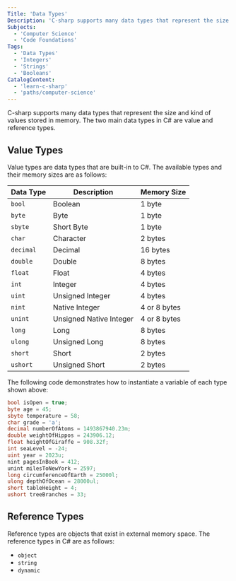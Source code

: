 ```yaml
---
Title: 'Data Types'
Description: 'C-sharp supports many data types that represent the size and kind of values being stored in memory.'
Subjects:
  - 'Computer Science'
  - 'Code Foundations'
Tags:
  - 'Data Types'
  - 'Integers'
  - 'Strings'
  - 'Booleans'
CatalogContent:
  - 'learn-c-sharp'
  - 'paths/computer-science'
---
```


C-sharp supports many data types that represent the size and kind of values stored in memory. The two main data types in C# are value and reference types.

## Value Types

Value types are data types that are built-in to C#. The available types and their memory sizes are as follows:

| Data Type | Description             | Memory Size  |
| --------- | ----------------------- | ------------ |
| `bool`    | Boolean                 | 1 byte       |
| `byte`    | Byte                    | 1 byte       |
| `sbyte`   | Short Byte              | 1 byte       |
| `char`    | Character               | 2 bytes      |
| `decimal` | Decimal                 | 16 bytes     |
| `double`  | Double                  | 8 bytes      |
| `float`   | Float                   | 4 bytes      |
| `int`     | Integer                 | 4 bytes      |
| `uint`    | Unsigned Integer        | 4 bytes      |
| `nint`    | Native Integer          | 4 or 8 bytes |
| `unint`   | Unsigned Native Integer | 4 or 8 bytes |
| `long`    | Long                    | 8 bytes      |
| `ulong`   | Unsigned Long           | 8 bytes      |
| `short`   | Short                   | 2 bytes      |
| `ushort`  | Unsigned Short          | 2 bytes      |

The following code demonstrates how to instantiate a variable of each type shown above:

```csharp
bool isOpen = true;
byte age = 45;
sbyte temperature = 58;
char grade = 'a';
decimal numberOfAtoms = 1493867940.23m;
double weightOfHippos = 243906.12;
float heightOfGiraffe = 908.32f;
int seaLevel = -24;
uint year = 2023u;
nint pagesInBook = 412;
unint milesToNewYork = 2597;
long circumferenceOfEarth = 25000l;
ulong depthOfOcean = 28000ul;
short tableHeight = 4;
ushort treeBranches = 33;
```

## Reference Types

Reference types are objects that exist in external memory space. The reference types in C# are as follows:

- `object`
- `string`
- `dynamic`
